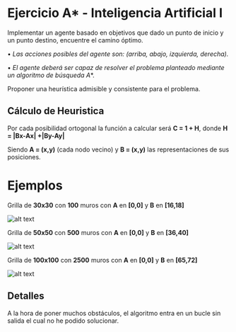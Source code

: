 # Ejercicio A* - Inteligencia Artificial I

Implementar un agente basado en objetivos que dado un punto de inicio y un punto destino, encuentre el camino óptimo.

• *Las acciones posibles del agente son: (arriba, abajo, izquierda, derecha).*

• *El agente deberá ser capaz de resolver el problema planteado mediante un algoritmo de búsqueda A**.

Proponer una heurística admisible y consistente para el problema.

## Cálculo de Heuristica
Por cada posibilidad ortogonal la función a calcular será **C = 1 + H**, donde **H = |Bx-Ax| +|By-Ay|**

Siendo **A = (x,y)** (cada nodo vecino) y **B = (x,y)** las representaciones de sus posiciones.
# Ejemplos

Grilla de **30x30** con **100** muros con **A** en **[0,0]** y **B** en **[16,18]**

![alt text](https://i.gyazo.com/a72e5ce6f0ad92126d2a4f60bd341fec.png)

Grilla de **50x50** con **500** muros con **A** en **[0,0]** y **B** en **[36,40]**

![alt text](https://i.gyazo.com/1a1673fbc2b427265e58ea95f5932146.png)

Grilla de **100x100** con **2500** muros con **A** en **[0,0]** y **B** en **[65,72]**


![alt text](https://i.gyazo.com/44498bc8f888eaa8860787323b4b3456.png)



## Detalles

A la hora de poner muchos obstáculos, el algoritmo entra en un bucle sin salida el cual no he podido solucionar.